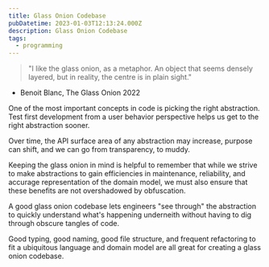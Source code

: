 ```yaml
---
title: Glass Onion Codebase
pubDatetime: 2023-01-03T12:13:24.000Z
description: Glass Onion Codebase
tags:
  - programming
---
```


> "I like the glass onion, as a metaphor. An object that seems densely layered,
> but in reality, the centre is in plain sight."

- Benoit Blanc, The Glass Onion 2022

One of the most important concepts in code is picking the right abstraction.
Test first development from a user behavior perspective helps us get to the
right abstraction sooner.

Over time, the API surface area of any abstraction may increase, purpose can
shift, and we can go from transparency, to muddy.

Keeping the glass onion in mind is helpful to remember that while we strive to
make abstractions to gain efficiencies in maintenance, reliability, and accurage
representation of the domain model, we must also ensure that these benefits are
not overshadowed by obfuscation.

A good glass onion codebase lets engineers "see through" the abstraction to
quickly understand what's happening underneith without having to dig through
obscure tangles of code.

Good typing, good naming, good file structure, and frequent refactoring to fit a
ubiquitous language and domain model are all great for creating a glass onion
codebase.
